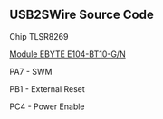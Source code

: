 ## USB2SWire Source Code

Chip TLSR8269 

[Module EBYTE E104-BT10-G/N](http://www.ebyte.com/en/product-view-news.aspx?id=616)

PA7 - SWM

PB1 - External Reset

PC4 - Power Enable


